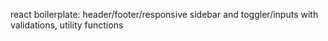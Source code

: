


react boilerplate: header/footer/responsive sidebar and toggler/inputs with validations, utility functions
